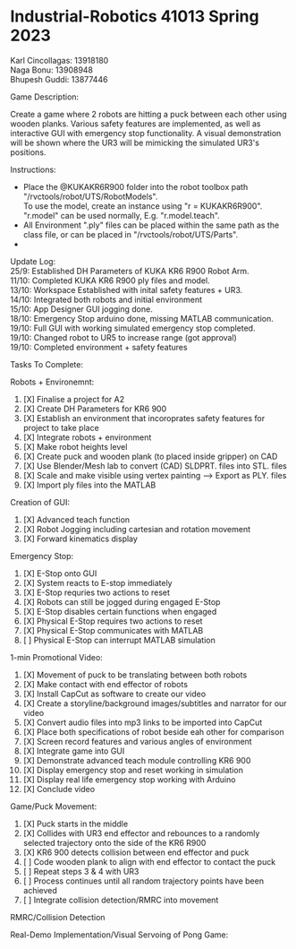 # Industrial-Robotics 41013 Spring 2023

Karl Cincollagas: 13918180 <br>
Naga Bonu: 13908948 <br>
Bhupesh Guddi: 13877446 <br>

Game Description:

Create a game where 2 robots are hitting a puck between each other using wooden planks. Various safety features are implemented, as well as interactive GUI with emergency stop functionality. A visual demonstration will be shown where the UR3 will be mimicking the simulated UR3's positions. 

Instructions: <br>
- Place the @KUKAKR6R900 folder into the robot toolbox path "/rvctools/robot/UTS/RobotModels". <br>
  To use the model, create an instance using "r = KUKAKR6R900". "r.model" can be used normally, E.g. "r.model.teach". <br>
- All Environment ".ply" files can be placed within the same path as the class file, or can be placed in "/rvctools/robot/UTS/Parts". <br>
- 
  

Update Log: <br>
25/9: Established DH Parameters of KUKA KR6 R900 Robot Arm. <br>
11/10: Completed KUKA KR6 R900 ply files and model. <br>
13/10: Workspace Established with inital safety features + UR3. <br>
14/10: Integrated both robots and initial environment <br>
15/10: App Designer GUI jogging done. <br>
18/10: Emergency Stop arduino done, missing MATLAB communication. <br>
19/10: Full GUI with working simulated emergency stop completed. <br>
19/10: Changed robot to UR5 to increase range (got approval) <br>
19/10: Completed environment + safety features <br>

Tasks To Complete:

Robots + Environemnt: <br>
1. [X] Finalise a project for A2
2. [X] Create DH Parameters for KR6 900
3. [X] Establish an environment that incoroprates safety features for project to take place
4. [X] Integrate robots + environment
5. [X] Make robot heights level
7. [X] Create puck and wooden plank (to placed inside gripper) on CAD
8. [X] Use Blender/Mesh lab to convert (CAD) SLDPRT. files into STL. files
9. [X] Scale and make visible using vertex painting --> Export as PLY. files
10. [X] Import ply files into the MATLAB


Creation of GUI: <br>
1. [X] Advanced teach function
2. [X] Robot Jogging including cartesian and rotation movement
3. [X] Forward kinematics display


Emergency Stop: <br>
1. [X] E-Stop onto GUI
2. [X] System reacts to E-stop immediately
3. [X] E-Stop requries two actions to reset
4. [X] Robots can still be jogged during engaged E-Stop
5. [X] E-Stop disables certain functions when engaged
6. [X] Physical E-Stop requires two actions to reset
7. [X] Physical E-Stop communicates with MATLAB
8. [ ] Physical E-Stop can interrupt MATLAB simulation


1-min Promotional Video: <br>
1. [X] Movement of puck to be translating between both robots
2. [X] Make contact with end effector of robots
3. [X] Install CapCut as software to create our video
4. [X] Create a storyline/background images/subtitles and narrator for our video
5. [X] Convert audio files into mp3 links to be imported into CapCut
6. [X] Place both specifications of robot beside eah other for comparison
7. [X] Screen record features and various angles of environment
8. [X] Integrate game into GUI
9. [X] Demonstrate advanced teach module controlling KR6 900
10. [X] Display emergency stop and reset working in simulation
11. [X] Display real life emergency stop working with Arduino
12. [X] Conclude video
   


Game/Puck Movement: <br>
1. [X] Puck starts in the middle 
2. [X] Collides with UR3 end effector and rebounces to a randomly selected trajectory onto the side of the KR6 R900
3. [X] KR6 900 detects collision between end effector and puck
4. [ ] Code wooden plank to align with end effector to contact the puck
6. [ ] Repeat steps 3 & 4 with UR3
7. [ ] Process continues until all random trajectory points have been achieved
8. [ ] Integrate collision detection/RMRC into movement 


RMRC/Collision Detection <br>


Real-Demo Implementation/Visual Servoing of Pong Game:


